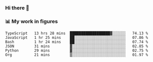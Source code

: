 ### Hi there 👋

### 📊 My work in figures

<!--START_SECTION:waka-->

```text
TypeScript   13 hrs 28 mins  ██████████████████▓░░░░░░   74.13 %
JavaScript   1 hr 25 mins    ██░░░░░░░░░░░░░░░░░░░░░░░   07.86 %
Bash         1 hr 24 mins    ██░░░░░░░░░░░░░░░░░░░░░░░   07.74 %
JSON         31 mins         ▓░░░░░░░░░░░░░░░░░░░░░░░░   02.85 %
Python       29 mins         ▓░░░░░░░░░░░░░░░░░░░░░░░░   02.75 %
Org          21 mins         ▒░░░░░░░░░░░░░░░░░░░░░░░░   01.97 %
```

<!--END_SECTION:waka-->
